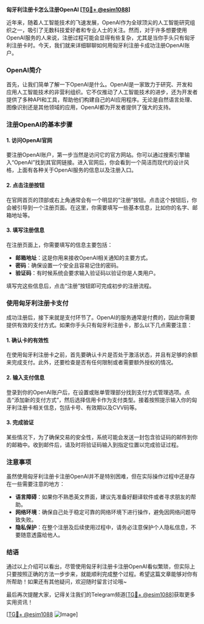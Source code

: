 **匈牙利注册卡怎么注册OpenAI [[TG💪+ @esim1088](https://t.me/s/esim1088)]**

近年来，随着人工智能技术的飞速发展，OpenAI作为全球顶尖的人工智能研究组织之一，吸引了无数科技爱好者和专业人士的关注。然而，对于许多想要使用OpenAI服务的人来说，注册过程可能会显得有些复杂，尤其是当你手头只有匈牙利注册卡时。今天，我们就来详细聊聊如何用匈牙利注册卡成功注册OpenAI账户。

### OpenAI简介

首先，让我们简单了解一下OpenAI是什么。OpenAI是一家致力于研究、开发和应用人工智能技术的非营利组织。它不仅推动了人工智能技术的进步，还为开发者提供了多种API和工具，帮助他们构建自己的AI应用程序。无论是自然语言处理、图像识别还是其他领域的应用，OpenAI都为开发者提供了强大的支持。

### 注册OpenAI的基本步骤

#### 1. 访问OpenAI官网

要注册OpenAI账户，第一步当然是访问它的官方网站。你可以通过搜索引擎输入“OpenAI”找到其官网链接。进入官网后，你会看到一个简洁而现代的设计风格，上面有各种关于OpenAI服务的信息以及注册入口。

#### 2. 点击注册按钮

在官网首页的顶部或右上角通常会有一个明显的“注册”按钮。点击这个按钮后，你会被引导到一个注册页面。在这里，你需要填写一些基本信息，比如你的名字、邮箱地址等。

#### 3. 填写注册信息

在注册页面上，你需要填写的信息主要包括：

- **邮箱地址**：这是你用来接收OpenAI相关通知的主要方式。
- **密码**：确保设置一个安全且容易记住的密码。
- **验证码**：有时候系统会要求输入验证码以验证你是人类用户。

填写完这些信息后，点击“注册”按钮即可完成初步的注册流程。

### 使用匈牙利注册卡支付

成功注册后，接下来就是支付环节了。OpenAI的服务通常是付费的，因此你需要提供有效的支付方式。如果你手头只有匈牙利注册卡，那么以下几点需要注意：

#### 1. 确认卡的有效性

在使用匈牙利注册卡之前，首先要确认卡片是否处于激活状态，并且有足够的余额来完成支付。此外，还要检查是否有任何限制或者需要额外授权的情况。

#### 2. 输入支付信息

登录到你的OpenAI账户后，在设置或账单管理部分找到支付方式管理选项。点击“添加新的支付方式”，然后选择信用卡作为支付类型。接着按照提示输入你的匈牙利注册卡相关信息，包括卡号、有效期以及CVV码等。

#### 3. 完成验证

某些情况下，为了确保交易的安全性，系统可能会发送一封包含验证码的邮件到你的邮箱中。收到邮件后，请及时将验证码输入到指定位置以完成验证过程。

### 注意事项

虽然使用匈牙利注册卡注册OpenAI并不是特别困难，但在实际操作过程中还是存在一些需要注意的地方：

- **语言障碍**：如果你不熟悉英文界面，建议先准备好翻译软件或者寻求朋友的帮助。
- **网络环境**：确保自己处于稳定可靠的网络环境下进行操作，避免因网络问题导致失败。
- **隐私保护**：在整个注册及后续使用过程中，请务必注意保护个人隐私信息，不要随意透露给他人。

### 结语

通过以上介绍可以看出，尽管使用匈牙利注册卡注册OpenAI看似繁琐，但实际上只要按照正确的方法一步步来，就能顺利完成整个过程。希望这篇文章能够对你有所帮助！如果还有其他疑问，欢迎随时留言讨论哦~

最后再次提醒大家，记得关注我们的Telegram频道[[TG💪+ @esim1088](https://t.me/s/esim1088)]获取更多实用资讯！

[[TG💪+ @esim1088](https://t.me/s/esim1088) ![Image](https://i.postimg.cc/4NQfJmqS/Snipaste-2025-05-13-00-14-12.png)]